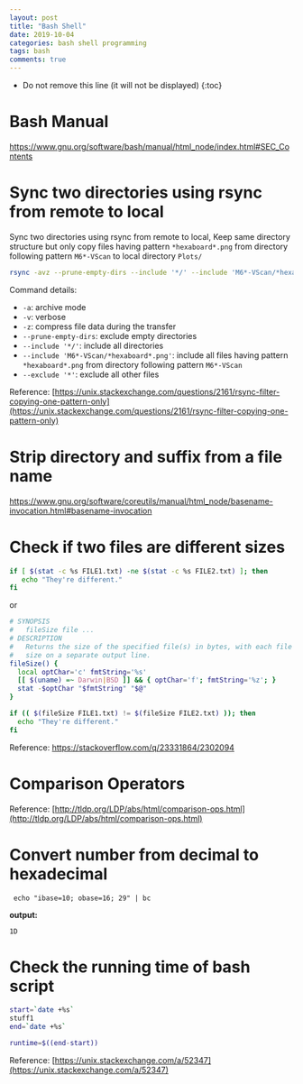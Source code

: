 ```yaml
---
layout: post
title: "Bash Shell"
date: 2019-10-04
categories: bash shell programming
tags: bash
comments: true
---
```


- Do not remove this line (it will not be displayed)
  {:toc}

# Bash Manual

https://www.gnu.org/software/bash/manual/html_node/index.html#SEC_Contents

# Sync two directories using rsync from remote to local

Sync two directories using rsync from remote to local, Keep same directory structure but only copy files having pattern `*hexaboard*.png` from directory following pattern `M6*-VScan` to local directory `Plots/`

```bash
rsync -avz --prune-empty-dirs --include '*/' --include 'M6*-VScan/*hexaboard*.png' --exclude '*' rasharma@lxplus.cern.ch:/afs/cern.ch/user/r/rasharma/work/HGCAL/hgcalplots/ Plots/
```

Command details:

- `-a`: archive mode
- `-v`: verbose
- `-z`: compress file data during the transfer
- `--prune-empty-dirs`: exclude empty directories
- `--include '*/'`: include all directories
- `--include 'M6*-VScan/*hexaboard*.png'`: include all files having pattern `*hexaboard*.png` from directory following pattern `M6*-VScan`
- `--exclude '*'`: exclude all other files

Reference: [https://unix.stackexchange.com/questions/2161/rsync-filter-copying-one-pattern-only](https://unix.stackexchange.com/questions/2161/rsync-filter-copying-one-pattern-only)

# Strip directory and suffix from a file name

https://www.gnu.org/software/coreutils/manual/html_node/basename-invocation.html#basename-invocation

# Check if two files are different sizes

```bash
if [ $(stat -c %s FILE1.txt) -ne $(stat -c %s FILE2.txt) ]; then
   echo "They're different."
fi
```

or

```bash
# SYNOPSIS
#   fileSize file ...
# DESCRIPTION
#   Returns the size of the specified file(s) in bytes, with each file's
#   size on a separate output line.
fileSize() {
  local optChar='c' fmtString='%s'
  [[ $(uname) =~ Darwin|BSD ]] && { optChar='f'; fmtString='%z'; }
  stat -$optChar "$fmtString" "$@"
}

if (( $(fileSize FILE1.txt) != $(fileSize FILE2.txt) )); then
  echo "They're different."
fi
```

Reference: https://stackoverflow.com/q/23331864/2302094

# Comparison Operators

Reference: [http://tldp.org/LDP/abs/html/comparison-ops.html](http://tldp.org/LDP/abs/html/comparison-ops.html)

# Convert number from decimal to hexadecimal

```bash=
 echo "ibase=10; obase=16; 29" | bc
```

**output:**

```bash=
1D
```

# Check the running time of bash script

```bash
start=`date +%s`
stuff1
end=`date +%s`

runtime=$((end-start))
```

Reference: [https://unix.stackexchange.com/a/52347](https://unix.stackexchange.com/a/52347)
